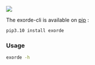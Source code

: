 <img src="https://img.shields.io/badge/how%20to-mine%20EXD-yellowgreen?style=for-the-badge" />

The exorde-cli is available on [pip](https://pypi.org/) :
```bash
pip3.10 install exorde
```
### Usage
```bash
exorde -h
```
